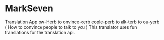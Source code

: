 # MarkSeven
Translation App
ow-Herb to onvince-cerb eople-perb to alk-terb to ou-yerb ( How to convince people to talk to you ) 
This translator uses fun translations for the translation api.
